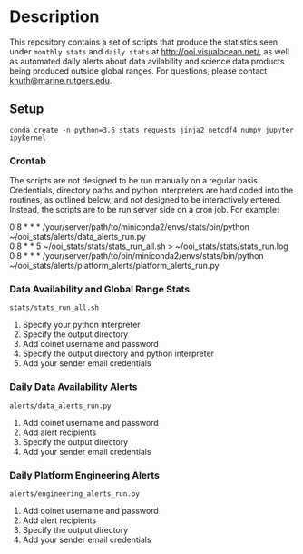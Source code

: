 # Description

This repository contains a set of scripts that produce the statistics seen under `monthly stats` and `daily stats` at http://ooi.visualocean.net/, as well as automated daily alerts about data avilability and science data products being produced outside global ranges. For questions, please contact knuth@marine.rutgers.edu.

## Setup

`conda create -n python=3.6 stats requests jinja2 netcdf4 numpy jupyter ipykernel`

### Crontab
The scripts are not designed to be run manually on a regular basis. Credentials, directory paths and python interpreters are hard coded into the routines, as outlined below, and not designed to be interactively entered. Instead, the scripts are to be run server side on a cron job. For example:

0 8 * * * /your/server/path/to/miniconda2/envs/stats/bin/python ~/ooi_stats/alerts/data_alerts_run.py  
0 8 * * 5 ~/ooi_stats/stats/stats_run_all.sh > ~/ooi_stats/stats/stats_run.log  
0 8 * * * /your/server/path/to/bin/miniconda2/envs/stats/bin/python ~/ooi_stats/alerts/platform_alerts/platform_alerts_run.py  

### Data Availability and Global Range Stats

`stats/stats_run_all.sh`

1. Specify your python interpreter
2. Specify the output directory
3. Add ooinet username and password
4. Specify the output directory and python interpreter
5. Add your sender email credentials

### Daily Data Availability Alerts

`alerts/data_alerts_run.py`

1. Add ooinet username and password
2. Add alert recipients
3. Specify the output directory
4. Add your sender email credentials


### Daily Platform Engineering Alerts

`alerts/engineering_alerts_run.py`

1. Add ooinet username and password  
2. Add alert recipients 
3. Specify the output directory 
4. Add your sender email credentials 

